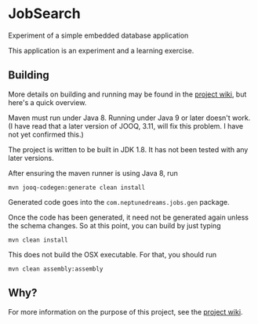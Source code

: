 # JobSearch
Experiment of a simple embedded database application 

This application is an experiment and a learning exercise. 

## Building
More details on building and running may be found in the [project wiki](https://github.com/SwingGuy1024/Sk-JobHunt/wiki/Skeleton-Key-Application), but here's a quick overview.

Maven must run under Java 8. Running under Java 9 or later doesn't work. (I have read that a later version of JOOQ, 3.11, will fix this problem. I have not yet confirmed this.)

The project is written to be built in JDK 1.8. It has not been tested with any later versions.

After ensuring the maven runner is using Java 8, run 

`mvn jooq-codegen:generate clean install`

Generated code goes into the `com.neptunedreams.jobs.gen` package.

Once the code has been generated, it need not be generated again unless the schema changes. So at this point, you can build by just typing

`mvn clean install`

This does not build the OSX executable. For that, you should run

`mvn clean assembly:assembly`

## Why?

For more information on the purpose of this project, see the [project wiki](https://github.com/SwingGuy1024/Skeleton/wiki/Skeleton-Key-Application).
